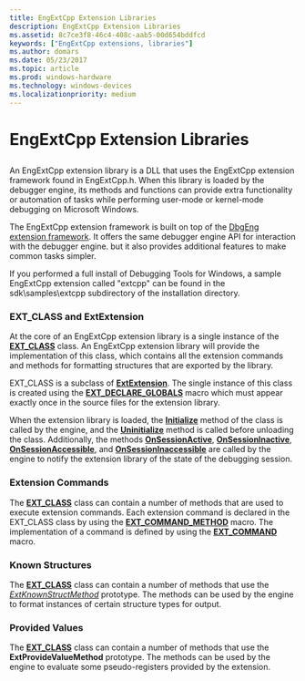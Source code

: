 ```yaml
---
title: EngExtCpp Extension Libraries
description: EngExtCpp Extension Libraries
ms.assetid: 8c7ce3f8-46c4-408c-aab5-00d654bddfcd
keywords: ["EngExtCpp extensions, libraries"]
ms.author: domars
ms.date: 05/23/2017
ms.topic: article
ms.prod: windows-hardware
ms.technology: windows-devices
ms.localizationpriority: medium
---
```


# EngExtCpp Extension Libraries


## <span id="ddk_anatomy_of_a_dbgeng_extension_dll_dbx"></span><span id="DDK_ANATOMY_OF_A_DBGENG_EXTENSION_DLL_DBX"></span>


An EngExtCpp extension library is a DLL that uses the EngExtCpp extension framework found in EngExtCpp.h. When this library is loaded by the debugger engine, its methods and functions can provide extra functionality or automation of tasks while performing user-mode or kernel-mode debugging on Microsoft Windows.

The EngExtCpp extension framework is built on top of the [DbgEng extension framework](writing-dbgeng-extension-code.md). It offers the same debugger engine API for interaction with the debugger engine. but it also provides additional features to make common tasks simpler.

If you performed a full install of Debugging Tools for Windows, a sample EngExtCpp extension called "extcpp" can be found in the sdk\\samples\\extcpp subdirectory of the installation directory.

### <span id="ext_class_and_extextension"></span><span id="EXT_CLASS_AND_EXTEXTENSION"></span>EXT\_CLASS and ExtExtension

At the core of an EngExtCpp extension library is a single instance of the [**EXT\_CLASS**](https://msdn.microsoft.com/library/windows/hardware/ff544508) class. An EngExtCpp extension library will provide the implementation of this class, which contains all the extension commands and methods for formatting structures that are exported by the library.

EXT\_CLASS is a subclass of [**ExtExtension**](https://msdn.microsoft.com/library/windows/hardware/ff543981). The single instance of this class is created using the [**EXT\_DECLARE\_GLOBALS**](https://msdn.microsoft.com/library/windows/hardware/ff544527) macro which must appear exactly once in the source files for the extension library.

When the extension library is loaded, the [**Initialize**](https://msdn.microsoft.com/library/windows/hardware/ff550945) method of the class is called by the engine, and the [**Uninitialize**](https://msdn.microsoft.com/library/windows/hardware/ff558961) method is called before unloading the class. Additionally, the methods [**OnSessionActive**](https://msdn.microsoft.com/library/windows/hardware/ff552312), [**OnSessionInactive**](https://msdn.microsoft.com/library/windows/hardware/ff552318), [**OnSessionAccessible**](https://msdn.microsoft.com/library/windows/hardware/ff552310), and [**OnSessionInaccessible**](https://msdn.microsoft.com/library/windows/hardware/ff552315) are called by the engine to notify the extension library of the state of the debugging session.

### <span id="extension_commands"></span><span id="EXTENSION_COMMANDS"></span>Extension Commands

The [**EXT\_CLASS**](https://msdn.microsoft.com/library/windows/hardware/ff544508) class can contain a number of methods that are used to execute extension commands. Each extension command is declared in the EXT\_CLASS class by using the [**EXT\_COMMAND\_METHOD**](https://msdn.microsoft.com/library/windows/hardware/ff544517) macro. The implementation of a command is defined by using the [**EXT\_COMMAND**](https://msdn.microsoft.com/library/windows/hardware/ff544514) macro.

### <span id="known_structures"></span><span id="KNOWN_STRUCTURES"></span>Known Structures

The [**EXT\_CLASS**](https://msdn.microsoft.com/library/windows/hardware/ff544508) class can contain a number of methods that use the [*ExtKnownStructMethod*](https://msdn.microsoft.com/library/windows/hardware/ff543989) prototype. The methods can be used by the engine to format instances of certain structure types for output.

### <span id="provided_values"></span><span id="PROVIDED_VALUES"></span>Provided Values

The [**EXT\_CLASS**](https://msdn.microsoft.com/library/windows/hardware/ff544508) class can contain a number of methods that use the **ExtProvideValueMethod** prototype. The methods can be used by the engine to evaluate some pseudo-registers provided by the extension.

 

 





